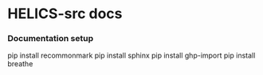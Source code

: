 # HELICS-src docs

### Documentation setup

pip install recommonmark
pip install sphinx
pip install ghp-import
pip install breathe